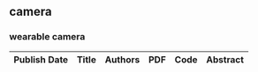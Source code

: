 
## camera

### wearable camera
|Publish Date|Title|Authors|PDF|Code|Abstract|
| :---: | :---: | :---: | :---: | :---: | :---: |
